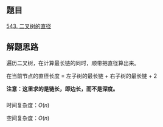 ## 题目
[543. 二叉树的直径](https://leetcode.cn/problems/diameter-of-binary-tree/description/)

## 解题思路
遍历二叉树，在计算最长链的同时，顺带把直径算出来。

在当前节点的直径长度 = 左子树的最长链 + 右子树的最长链 + 2

**注意：这里求的是链长，即边长，而不是深度。**

###
时间复杂度：$O(n)$

空间复杂度：$O(n)$